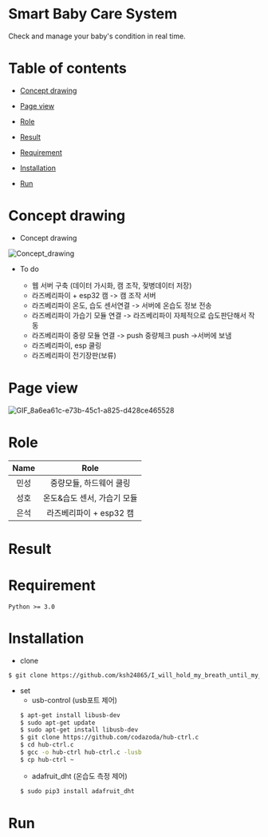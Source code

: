 # Smart Baby Care System
Check and manage your baby's condition in real time.

Table of contents
=================
<!--ts-->
   * [Concept drawing](#concept-drawing)
   * [Page view](#page-view)
   * [Role](#role)
   
   * [Result](#result)
   * [Requirement](#requirement)
   * [Installation](#installation)
   * [Run](#run)
   
<!--te-->
Concept drawing
===============
  * Concept drawing
  
![Concept_drawing](https://user-images.githubusercontent.com/55729930/93132617-f29af380-f710-11ea-8908-0b2027bf75bd.png)

  * To do
  
    * 웹 서버 구축 (데이터 가시화, 캠 조작, 젖병데이터 저장)
    * 라즈베리파이 + esp32 캠 -> 캠 조작 서버  
    * 라즈베리파이 온도, 습도 센서연결 -> 서버에 온습도 정보 전송  
    * 라즈베리파이 가습기 모듈 연결 -> 라즈베리파이 자체적으로 습도판단해서 작동
    * 라즈베리파이 중량 모듈 연결 -> push 중량체크 push ->서버에 보냄 
    * 라즈베리파이, esp 쿨링 
    * 라즈베리파이 전기장판(보류)

Page view
=======
![GIF_8a6ea61c-e73b-45c1-a825-d428ce465528](https://user-images.githubusercontent.com/55729930/98451175-a86d4600-2186-11eb-81fe-e0a208c1e8dd.gif)


Role
=======

|Name|Role| 
|:----:|:----:|
|민성|중량모듈, 하드웨어 쿨링|
|성호|온도&습도 센서, 가습기 모듈|
|은석|라즈베리파이 + esp32 캠|

Result
=======



Requirement
=======

```
Python >= 3.0
```

Installation
=======
* clone
```sh
$ git clone https://github.com/ksh24865/I_will_hold_my_breath_until_my_mom_comes.git
```

* set
  * usb-control (usb포트 제어)
  ```sh
  $ apt-get install libusb-dev
  $ sudo apt-get update
  $ sudo apt-get install libusb-dev
  $ git clone https://github.com/codazoda/hub-ctrl.c
  $ cd hub-ctrl.c
  $ gcc -o hub-ctrl hub-ctrl.c -lusb
  $ cp hub-ctrl ~
  ```
  * adafruit_dht (온습도 측정 제어)
  ```sh
  $ sudo pip3 install adafruit_dht
  ```
  

Run
=======
